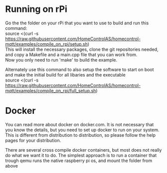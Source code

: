# Running on rPi
Go the the folder on your rPi that you want to use to build and run this command:  
source <(curl -s https://raw.githubusercontent.com/HomeControlAS/homecontrol-mqtt/examples/compile_on_rpi/setup.sh)  
This will install the necessary packages, clone the git repositories needed, and copy a Makefile and a main.cpp file that you can work from.  
Now you only need to run 'make' to build the example.  
  
Alternately use this command to also setup the software to start on boot and make the initial build for all libaries and the executable  
source <(curl -s https://raw.githubusercontent.com/HomeControlAS/homecontrol-mqtt/examples/compile_on_rpi/full_setup.sh)

# Docker
You can read more about docker on docker.com. It is not necessary that you know the details, but you need to set up docker to run on your system. This is different from distribution to distribution, so please follow the help pages for your distribution.

There are several cross compile docker containers, but most does not really do what we want it to do. The simplest approach is to run a container that trough qemu runs the native raspberry pi os, and mount the folder from above
